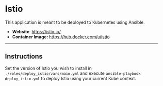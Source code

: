 # Istio

This application is meant to be deployed to Kubernetes using Ansible.

* **Website**: https://istio.io/
* **Container Image:** https://hub.docker.com/u/istio

<hr>

## Instructions

Set the version of Istio you wish to install in `./roles/deploy_istio/vars/main.yml` and execute `ansible-playbook deploy_istio.yml` to deploy Istio using your current Kube context.
